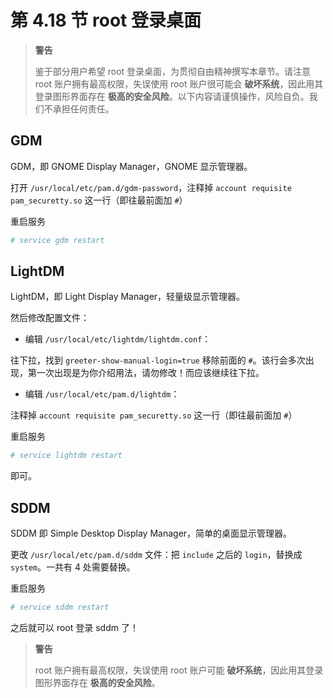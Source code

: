 # 第 4.18 节 root 登录桌面

> **警告**
>
> 鉴于部分用户希望 root 登录桌面，为贯彻自由精神撰写本章节。请注意 root 账户拥有最高权限，失误使用 root 账户很可能会 **破坏系统**，因此用其登录图形界面存在 **极高的安全风险**。以下内容请谨慎操作，风险自负。我们不承担任何责任。

## GDM

GDM，即 GNOME Display Manager，GNOME 显示管理器。

打开 `/usr/local/etc/pam.d/gdm-password`，注释掉 `account requisite pam_securetty.so` 这一行（即往最前面加 `#`）

重启服务

```sh
# service gdm restart
```

## LightDM

LightDM，即 Light Display Manager，轻量级显示管理器。

然后修改配置文件：

- 编辑 `/usr/local/etc/lightdm/lightdm.conf`：

往下拉，找到 `greeter-show-manual-login=true` 移除前面的 `#`。该行会多次出现，第一次出现是为你介绍用法，请勿修改！而应该继续往下拉。

- 编辑 `/usr/local/etc/pam.d/lightdm`：

注释掉 `account requisite pam_securetty.so` 这一行（即往最前面加 `#`）

重启服务

```sh
# service lightdm restart
```

即可。

## SDDM

SDDM 即 Simple Desktop Display Manager，简单的桌面显示管理器。

更改 `/usr/local/etc/pam.d/sddm` 文件：把 `include` 之后的 `login`，替换成 `system`。一共有 4 处需要替换。

重启服务

```sh
# service sddm restart
```

之后就可以 root 登录 sddm 了！


> **警告**
>
> root 账户拥有最高权限，失误使用 root 账户可能 **破坏系统**，因此用其登录图形界面存在 **极高的安全风险**。
